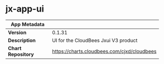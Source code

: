 # jx-app-ui

|App Metadata||
|---|---|
| **Version** | 0.1.31 |
| **Description** | UI for the CloudBees Jxui V3 product |
| **Chart Repository** | https://charts.cloudbees.com/cjxd/cloudbees |
